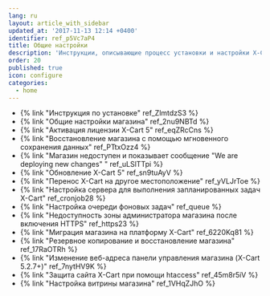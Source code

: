 ```yaml
---
lang: ru
layout: article_with_sidebar
updated_at: '2017-11-13 12:14 +0400'
identifier: ref_p5Vc7aP4
title: Общие настройки
description: 'Инструкции, описывающие процесс установки и настройки X-Cart'
order: 20
published: true
icon: configure
categories:
  - home
---
```

* {% link "Инструкция по установке" ref_ZlmtdzS3 %}
* {% link "Общие настройки магазина" ref_2nu9NBTd %}
* {% link "Активация лицензии X-Cart 5" ref_eqZRcCns %}
* {% link "Восстановление магазина с помощью мгновенного сохранения данных" ref_PTtxOzz4 %}
* {% link "Магазин недоступен и показывает сообщение "We are deploying new changes" " ref_uLSlTTpi %}
* {% link "Обновление X-Cart 5" ref_sn9tuAyV %}
* {% link "Перенос X-Cart на другое местоположение" ref_yVLJrToe %}
* {% link "Настройка сервера для выполнения запланированных задач X-Cart" ref_cronjob28 %}
* {% link "Настройка очереди фоновых задач" ref_queue %}
* {% link "Недоступность зоны администратора магазина после включения HTTPS" ref_https23 %}
* {% link "Миграция магазина на платформу X-Cart" ref_6220Kq81 %}
* {% link "Резервное копирование и восстановление магазина" ref_17RaOTRh %}
* {% link "Изменение веб-адреса панели управления магазина (X-Cart 5.2.7+)" ref_7nytHV9K %}
* {% link "Защита сайта X-Cart при помощи htaccess" ref_45m8r5iV %}
* {% link "Настройка витрины магазина" ref_1VHqZJhO %}
